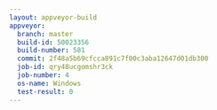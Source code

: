 ```yaml
---
layout: appveyor-build
appveyor:
  branch: master
  build-id: 50023356
  build-number: 581
  commit: 2f48a5b69cfcca891c7f00c3aba12647d01db300
  job-id: qry48ucgomshr3ck
  job-number: 4
  os-name: Windows
  test-result: 0
---
```

